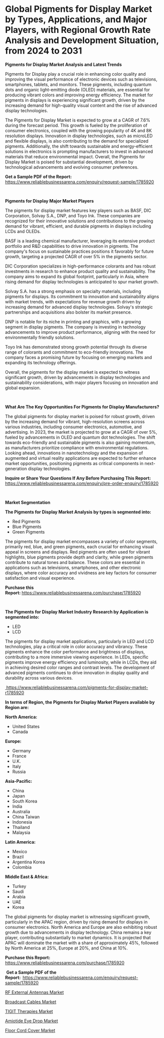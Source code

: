 <p><h1>Global Pigments for Display Market by Types, Applications, and Major Players, with Regional Growth Rate Analysis and Development Situation, from 2024 to 2031</h1></p><p><strong>Pigments for Display Market Analysis and Latest Trends</strong></p>
<p><p>Pigments for Display play a crucial role in enhancing color quality and improving the visual performance of electronic devices such as televisions, smartphones, tablets, and monitors. These pigments, including quantum dots and organic light-emitting diode (OLED) materials, are essential for producing vibrant colors and improving energy efficiency. The market for pigments in displays is experiencing significant growth, driven by the increasing demand for high-quality visual content and the rise of advanced display technologies.</p><p>The Pigments for Display Market is expected to grow at a CAGR of 7.6% during the forecast period. This growth is fueled by the proliferation of consumer electronics, coupled with the growing popularity of 4K and 8K resolution displays. Innovation in display technologies, such as microLED and flexible displays, is also contributing to the demand for specialized pigments. Additionally, the shift towards sustainable and energy-efficient solutions in electronics is prompting manufacturers to invest in advanced materials that reduce environmental impact. Overall, the Pigments for Display Market is poised for substantial development, driven by technological advancements and evolving consumer preferences.</p></p>
<p><strong>Get a Sample PDF of the Report:&nbsp;</strong> <a href="https://www.reliablebusinessarena.com/enquiry/request-sample/1785920?utm_campaign=1288&utm_medium=2&utm_source=Github&utm_content=ia&utm_term=09102024&utm_id=pigments-for-display">https://www.reliablebusinessarena.com/enquiry/request-sample/1785920</a></p>
<p>&nbsp;</p>
<p><strong>Pigments for Display Major Market Players</strong></p>
<p><p>The pigments for display market features key players such as BASF, DIC Corporation, Solvay S.A., DNP, and Toyo Ink. These companies are recognized for their innovative solutions and contributions to the growing demand for vibrant, efficient, and durable pigments in displays including LCDs and OLEDs.</p><p>BASF is a leading chemical manufacturer, leveraging its extensive product portfolio and R&D capabilities to drive innovation in pigments. The company's focus on sustainable practices positions it favorably for future growth, targeting a projected CAGR of over 5% in the pigments sector.</p><p>DIC Corporation specializes in high-performance colorants and has robust investments in research to enhance product quality and sustainability. The company aims to expand its global footprint, particularly in Asia, where rising demand for display technologies is anticipated to spur market growth.</p><p>Solvay S.A. has a strong emphasis on specialty materials, including pigments for displays. Its commitment to innovation and sustainability aligns with market trends, with expectations for revenue growth driven by increasing demand for advanced display technologies. Solvay's strategic partnerships and acquisitions also bolster its market presence.</p><p>DNP is notable for its niche in printing and graphics, with a growing segment in display pigments. The company is investing in technology advancements to improve product performance, aligning with the need for environmentally friendly solutions.</p><p>Toyo Ink has demonstrated strong growth potential through its diverse range of colorants and commitment to eco-friendly innovations. The company faces a promising future by focusing on emerging markets and expanding its technology offerings.</p><p>Overall, the pigments for the display market is expected to witness significant growth, driven by advancements in display technologies and sustainability considerations, with major players focusing on innovation and global expansion.</p></p>
<p>&nbsp;</p>
<p><strong>What Are The Key Opportunities For Pigments for Display Manufacturers?</strong></p>
<p><p>The global pigments for display market is poised for robust growth, driven by the increasing demand for vibrant, high-resolution screens across various industries, including consumer electronics, automotive, and advertising. In 2023, the market is projected to grow at a CAGR of over 5%, fueled by advancements in OLED and quantum dot technologies. The shift towards eco-friendly and sustainable pigments is also gaining momentum, as manufacturers prioritize compliance with environmental regulations. Looking ahead, innovations in nanotechnology and the expansion of augmented and virtual reality applications are expected to further enhance market opportunities, positioning pigments as critical components in next-generation display technologies.</p></p>
<p><strong>Inquire or Share Your Questions If Any Before Purchasing This Report:</strong> <a href="https://www.reliablebusinessarena.com/enquiry/pre-order-enquiry/1785920?utm_campaign=1288&utm_medium=2&utm_source=Github&utm_content=ia&utm_term=09102024&utm_id=pigments-for-display">https://www.reliablebusinessarena.com/enquiry/pre-order-enquiry/1785920</a></p>
<p>&nbsp;</p>
<p><strong>Market Segmentation</strong></p>
<p><strong>The Pigments for Display Market Analysis by types is segmented into:</strong></p>
<p><ul><li>Red Pigments</li><li>Blue Pigments</li><li>Green Pigments</li></ul></p>
<p><p>The pigments for display market encompasses a variety of color segments, primarily red, blue, and green pigments, each crucial for enhancing visual appeal in screens and displays. Red pigments are often used for vibrant highlights, blue pigments provide depth and clarity, while green pigments contribute to natural tones and balance. These colors are essential in applications such as televisions, smartphones, and other electronic displays, where color accuracy and vividness are key factors for consumer satisfaction and visual experience.</p></p>
<p><strong>Purchase this Report:&nbsp;</strong><a href="https://www.reliablebusinessarena.com/purchase/1785920?utm_campaign=1288&utm_medium=2&utm_source=Github&utm_content=ia&utm_term=09102024&utm_id=pigments-for-display">https://www.reliablebusinessarena.com/purchase/1785920</a></p>
<p>&nbsp;</p>
<p><strong>The Pigments for Display Market Industry Research by Application is segmented into:</strong></p>
<p><ul><li>LED</li><li>LCD</li></ul></p>
<p><p>The pigments for display market applications, particularly in LED and LCD technologies, play a critical role in color accuracy and vibrancy. These pigments enhance the color performance and brightness of displays, contributing to a more immersive viewing experience. In LEDs, specific pigments improve energy efficiency and luminosity, while in LCDs, they aid in achieving desired color ranges and contrast levels. The development of advanced pigments continues to drive innovation in display quality and durability across various devices.</p></p>
<p><a href="https://www.reliablebusinessarena.com/pigments-for-display-market-r1785920?utm_campaign=1288&utm_medium=2&utm_source=Github&utm_content=ia&utm_term=09102024&utm_id=pigments-for-display">&nbsp;https://www.reliablebusinessarena.com/pigments-for-display-market-r1785920</a></p>
<p><strong>In terms of Region, the Pigments for Display Market Players available by Region are:</strong></p>
<p>
    <p> <strong> North America: </strong>
        <ul>
            <li>United States</li>
            <li>Canada</li>
        </ul>
        </p> 
    <p> <strong> Europe: </strong>
        <ul>
            <li>Germany</li>
            <li>France</li>
            <li>U.K.</li>
            <li>Italy</li>
            <li>Russia</li>
        </ul>
        </p> 
    <p> <strong> Asia-Pacific: </strong>
        <ul>
            <li>China</li>
            <li>Japan</li>
            <li>South Korea</li>
            <li>India</li>
            <li>Australia</li>
            <li>China Taiwan</li>
            <li>Indonesia</li>
            <li>Thailand</li>
            <li>Malaysia</li>
        </ul>
        </p> 
    <p> <strong> Latin America: </strong>
        <ul>
            <li>Mexico</li>
            <li>Brazil</li>
            <li>Argentina Korea</li>
            <li>Colombia</li>
        </ul>
        </p> 
    <p> <strong> Middle East & Africa: </strong>
        <ul>
            <li>Turkey</li>
            <li>Saudi</li>
            <li>Arabia</li>
            <li>UAE</li>
            <li>Korea</li>
        </ul>
    </p>
    </p>
<p><p>The global pigments for display market is witnessing significant growth, particularly in the APAC region, driven by rising demand for displays in consumer electronics. North America and Europe are also exhibiting robust growth due to advancements in display technology. China remains a key player, contributing substantially to market dynamics. It is projected that APAC will dominate the market with a share of approximately 45%, followed by North America at 25%, Europe at 20%, and China at 10%.</p></p>
<p><strong>Purchase this Report: </strong><a href="https://www.reliablebusinessarena.com/purchase/1785920?utm_campaign=1288&utm_medium=2&utm_source=Github&utm_content=ia&utm_term=09102024&utm_id=pigments-for-display">https://www.reliablebusinessarena.com/purchase/1785920</a></p>
<p>&nbsp;<strong>Get a Sample PDF of the Report:&nbsp;&nbsp;</strong><a href="https://www.reliablebusinessarena.com/enquiry/request-sample/1785920?utm_campaign=1288&utm_medium=2&utm_source=Github&utm_content=ia&utm_term=09102024&utm_id=pigments-for-display">https://www.reliablebusinessarena.com/enquiry/request-sample/1785920</a></p>
<p><strong></strong></p>
<p><p><a href="https://github.com/gulaimolin/Market-Research-Report-List-6/blob/main/rf-external-antennas-market.md?utm_campaign=1288&utm_medium=2&utm_source=Github&utm_content=ia&utm_term=09102024&utm_id=pigments-for-display">RF External Antennas Market</a></p><p><a href="https://www.linkedin.com/pulse/broadcast-cables-market2024-2031-industry-insights-investment-frmve?utm_campaign=1288&utm_medium=2&utm_source=Github&utm_content=ia&utm_term=09102024&utm_id=pigments-for-display">Broadcast Cables Market</a></p><p><a href="https://www.linkedin.com/pulse/tigit-therapies-market-emerging-trends-future-prospects-period-5a7jf?utm_campaign=1288&utm_medium=2&utm_source=Github&utm_content=ia&utm_term=09102024&utm_id=pigments-for-display">TIGIT Therapies Market</a></p><p><a href="https://www.linkedin.com/pulse/amiotide-eye-drop-market-global-share-ranking-overall-sales-wwouf?utm_campaign=1288&utm_medium=2&utm_source=Github&utm_content=ia&utm_term=09102024&utm_id=pigments-for-display">Amiotide Eye Drop Market</a></p><p><a href="https://www.linkedin.com/pulse/floor-cord-cover-landscape-product-spectrum-market-trajectories-kgg4f?utm_campaign=1288&utm_medium=2&utm_source=Github&utm_content=ia&utm_term=09102024&utm_id=pigments-for-display">Floor Cord Cover Market</a></p></p>